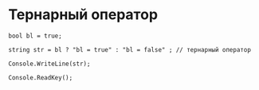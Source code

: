 # Тернарный оператор

    bool bl = true;

    string str = bl ? "bl = true" : "bl = false" ; // тернарный оператор
    
    Console.WriteLine(str);

    Console.ReadKey();